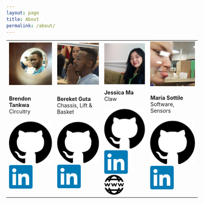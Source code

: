 ```yaml
---
layout: page
title: About
permalink: /about/
---
```


<table style="table-layout:fixed; border: none">
<tr>
    <td><img src="/assets/brendon.jpg" alt="Brendon Tankwa" width="">
    </td>
    <td><img src="/assets/bereket.png" alt="Bereket Guta" width="">
    </td>
    <td><img src="/assets/jessica.jpeg" alt="Jessica Ma" width="">
    </td>
    <td><img src="/assets/maria.jpg" alt="Maria Sottile" width="">
    </td>
</tr>
<tr>

<td>
<strong>Brendon Tankwa</strong><br>Circuitry<br><br>
<a title="Github" href="https://github.com/btankwa"><img class="linx" src="/assets/githubicon.svg"></a>
<a title="LinkedIn" href="https://www.linkedin.com/in/brendon-tankwa-02a079143/"><img class="linx" src="/assets/linkedin-icon.svg"></a>
</td>

<td>
<strong>Bereket Guta</strong><br>Chassis, Lift & Basket<br><br>
<a title="Github" href="https://github.com/bguta"><img class="linx" src="/assets/githubicon.svg"></a>
<a title="LinkedIn" href="https://www.linkedin.com/in/bereket-guta/"><img class="linx" src="/assets/linkedin-icon.svg"></a>
</td>

<td>
<strong>Jessica Ma</strong><br>Claw<br><br>
<a title="Github" href="https://github.com/gejessicama"><img class="linx" src="/assets/githubicon.svg"></a>
<a title="LinkedIn" href="https://www.linkedin.com/in/gejessicama/"><img class="linx" src="/assets/linkedin-icon.svg"></a>
<a title="Website" href="http://jessicama.ca"><img class="linx" src="/assets/website-icon.svg"></a>
</td>

<td>
<strong>Maria Sottile</strong><br>Software, Sensors<br><br>
<a title="Github" href="https://github.com/masottile"><img class="linx" src="/assets/githubicon.svg"></a>
<a title="LinkedIn" href="https://www.linkedin.com/in/maria-sottile-723153162/"><img class="linx" src="/assets/linkedin-icon.svg"></a>
</td>

</tr>
</table>


